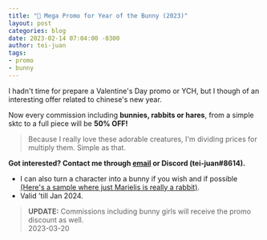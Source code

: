 ```yaml
---
title: "🐰 Mega Promo for Year of the Bunny (2023)"
layout: post
categories: blog
date: 2023-02-14 07:04:00 -0300
author: tei-juan
tags:
- promo
- bunny
---
```


I hadn't time for prepare a Valentine's Day promo or YCH, but I though of an interesting offer related to chinese's new year. 

Now every commission including **bunnies, rabbits or hares**, from a simple sktc to a full piece will be **50% OFF!**

> Because I really love these adorable creatures, I'm dividing prices for multiply them. Simple as that.

**Got interested? Contact me through [email](mailto:tei-juan@hotmail.com) or Discord (tei-juan#8614).**

* I can also turn a character into a bunny if you wish and if possible [\(Here's a sample where just Marielis is really a rabbit\)](https://www.furaffinity.net/view/46770770).
* Valid 'till Jan 2024.

> **UPDATE:** Commissions including bunny girls will receive the promo discount as well.   
> 2023-03-20  

<!-- and think they're such adorable creatures -->